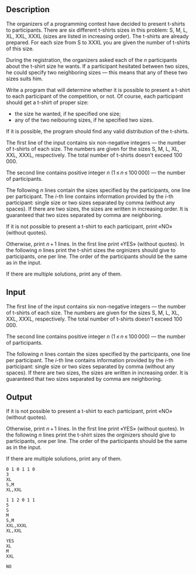 ## Description

<div><p>The organizers of a programming contest have decided to present t-shirts to participants. There are six different t-shirts sizes in this problem: <span class="tex-font-style-tt">S</span>, <span class="tex-font-style-tt">M</span>, <span class="tex-font-style-tt">L</span>, <span class="tex-font-style-tt">XL</span>, <span class="tex-font-style-tt">XXL</span>, <span class="tex-font-style-tt">XXXL</span> (sizes are listed in increasing order). The t-shirts are already prepared. For each size from <span class="tex-font-style-tt">S</span> to <span class="tex-font-style-tt">XXXL</span> you are given the number of t-shirts of this size.</p><p>During the registration, the organizers asked each of the <span class="tex-span"><i>n</i></span> participants about the t-shirt size he wants. If a participant hesitated between two sizes, he could specify two neighboring sizes&nbsp;— this means that any of these two sizes suits him.</p><p>Write a program that will determine whether it is possible to present a t-shirt to each participant of the competition, or not. Of course, each participant should get a t-shirt of proper size: </p><ul> <li> the size he wanted, if he specified one size; </li><li> any of the two neibouring sizes, if he specified two sizes. </li></ul><p>If it is possible, the program should find any valid distribution of the t-shirts.</p></div><div class="input-specification"><p>The first line of the input contains six non-negative integers&nbsp;— the number of t-shirts of each size. The numbers are given for the sizes <span class="tex-font-style-tt">S</span>, <span class="tex-font-style-tt">M</span>, <span class="tex-font-style-tt">L</span>, <span class="tex-font-style-tt">XL</span>, <span class="tex-font-style-tt">XXL</span>, <span class="tex-font-style-tt">XXXL</span>, respectively. The total number of t-shirts doesn't exceed <span class="tex-span">100 000</span>.</p><p>The second line contains positive integer <span class="tex-span"><i>n</i></span> (<span class="tex-span">1 ≤ <i>n</i> ≤ 100 000</span>)&nbsp;— the number of participants.</p><p>The following <span class="tex-span"><i>n</i></span> lines contain the sizes specified by the participants, one line per participant. The <span class="tex-span"><i>i</i></span>-th line contains information provided by the <span class="tex-span"><i>i</i></span>-th participant: single size or two sizes separated by comma (without any spaces). If there are two sizes, the sizes are written in increasing order. It is guaranteed that two sizes separated by comma are neighboring.</p></div><div class="output-specification"><p>If it is not possible to present a t-shirt to each participant, print «<span class="tex-font-style-tt">NO</span>» (without quotes).</p><p>Otherwise, print <span class="tex-span"><i>n</i> + 1</span> lines. In the first line print «<span class="tex-font-style-tt">YES</span>» (without quotes). In the following <span class="tex-span"><i>n</i></span> lines print the t-shirt sizes the orginizers should give to participants, one per line. The order of the participants should be the same as in the input.</p><p>If there are multiple solutions, print any of them.</p></div>

## Input

<p>The first line of the input contains six non-negative integers&nbsp;— the number of t-shirts of each size. The numbers are given for the sizes <span class="tex-font-style-tt">S</span>, <span class="tex-font-style-tt">M</span>, <span class="tex-font-style-tt">L</span>, <span class="tex-font-style-tt">XL</span>, <span class="tex-font-style-tt">XXL</span>, <span class="tex-font-style-tt">XXXL</span>, respectively. The total number of t-shirts doesn't exceed <span class="tex-span">100 000</span>.</p><p>The second line contains positive integer <span class="tex-span"><i>n</i></span> (<span class="tex-span">1 ≤ <i>n</i> ≤ 100 000</span>)&nbsp;— the number of participants.</p><p>The following <span class="tex-span"><i>n</i></span> lines contain the sizes specified by the participants, one line per participant. The <span class="tex-span"><i>i</i></span>-th line contains information provided by the <span class="tex-span"><i>i</i></span>-th participant: single size or two sizes separated by comma (without any spaces). If there are two sizes, the sizes are written in increasing order. It is guaranteed that two sizes separated by comma are neighboring.</p>

## Output

<p>If it is not possible to present a t-shirt to each participant, print «<span class="tex-font-style-tt">NO</span>» (without quotes).</p><p>Otherwise, print <span class="tex-span"><i>n</i> + 1</span> lines. In the first line print «<span class="tex-font-style-tt">YES</span>» (without quotes). In the following <span class="tex-span"><i>n</i></span> lines print the t-shirt sizes the orginizers should give to participants, one per line. The order of the participants should be the same as in the input.</p><p>If there are multiple solutions, print any of them.</p>





```input1
0 1 0 1 1 0
3
XL
S,M
XL,XXL

```




```input2
1 1 2 0 1 1
5
S
M
S,M
XXL,XXXL
XL,XXL

```




```output1
YES
XL
M
XXL

```




```output2
NO

```


